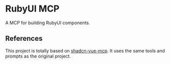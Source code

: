 # RubyUI MCP

A MCP for building RubyUI components.

## References

This project is totally based on [shadcn-vue-mcp](https://github.com/HelloGGX/shadcn-vue-mcp). It uses the same tools and prompts as the original project.
